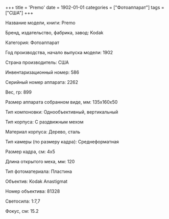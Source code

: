 +++
title = 'Premo'
date = 1902-01-01
categories = ["Фотоаппарат"]
tags = ["США"]
+++

Название модели, книги: Premo

Бренд, издательство, фабрика, завод: Kodak

Категория: Фотоаппарат

Год производства, начало выпуска модели: 1902

Страна производитель: США

Инвентаризационный номер: 586

Серийный номер аппарата: 2262

Вес, гр: 899

Размер аппарата  собранном виде, мм: 135х160х50

Тип компоновки: Однообъективный, вертикальный

Тип корпуса: С раздвижным мехом

Материал корпуса: Дерево, сталь

Тип камеры (по размеру кадра): Среднеформатная

Размер кадра, см: 4х5

Длина открытого меха, мм: 120

Тип фотоматериала: Пластина

Объектив: Kodak Anastigmat

Номер объектива: 81328

Светосила: 1:7,7

Фокус, см: 15.2


